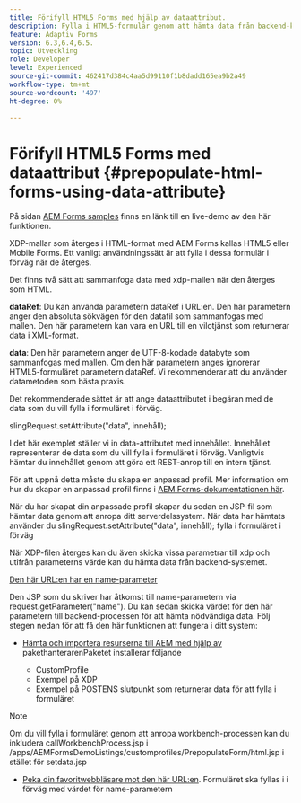 ```yaml
---
title: Förifyll HTML5 Forms med hjälp av dataattribut.
description: Fylla i HTML5-formulär genom att hämta data från backend-källan.
feature: Adaptiv Forms
version: 6.3,6.4,6.5.
topic: Utveckling
role: Developer
level: Experienced
source-git-commit: 462417d384c4aa5d99110f1b8dadd165ea9b2a49
workflow-type: tm+mt
source-wordcount: '497'
ht-degree: 0%

---
```



# Förifyll HTML5 Forms med dataattribut {#prepopulate-html-forms-using-data-attribute}

På sidan [AEM Forms samples](https://forms.enablementadobe.com/content/samples/samples.html?query=0) finns en länk till en live-demo av den här funktionen.

XDP-mallar som återges i HTML-format med AEM Forms kallas HTML5 eller Mobile Forms. Ett vanligt användningssätt är att fylla i dessa formulär i förväg när de återges.

Det finns två sätt att sammanfoga data med xdp-mallen när den återges som HTML.

**dataRef**: Du kan använda parametern dataRef i URL:en. Den här parametern anger den absoluta sökvägen för den datafil som sammanfogas med mallen. Den här parametern kan vara en URL till en vilotjänst som returnerar data i XML-format.

**data**: Den här parametern anger de UTF-8-kodade databyte som sammanfogas med mallen. Om den här parametern anges ignorerar HTML5-formuläret parametern dataRef. Vi rekommenderar att du använder datametoden som bästa praxis.

Det rekommenderade sättet är att ange dataattributet i begäran med de data som du vill fylla i formuläret i förväg.

slingRequest.setAttribute(&quot;data&quot;, innehåll);

I det här exemplet ställer vi in data-attributet med innehållet. Innehållet representerar de data som du vill fylla i formuläret i förväg. Vanligtvis hämtar du innehållet genom att göra ett REST-anrop till en intern tjänst.

För att uppnå detta måste du skapa en anpassad profil. Mer information om hur du skapar en anpassad profil finns i [AEM Forms-dokumentationen här](https://helpx.adobe.com/aem-forms/6/html5-forms/custom-profile.html).

När du har skapat din anpassade profil skapar du sedan en JSP-fil som hämtar data genom att anropa ditt serverdelssystem. När data har hämtats använder du slingRequest.setAttribute(&quot;data&quot;, innehåll); fylla i formuläret i förväg

När XDP-filen återges kan du även skicka vissa parametrar till xdp och utifrån parameterns värde kan du hämta data från backend-systemet.

[Den här URL:en har en name-parameter](http://localhost:4502/content/dam/formsanddocuments/PrepopulateMobileForm.xdp/jcr:content?name=john)

Den JSP som du skriver har åtkomst till name-parametern via request.getParameter(&quot;name&quot;). Du kan sedan skicka värdet för den här parametern till backend-processen för att hämta nödvändiga data.
Följ stegen nedan för att få den här funktionen att fungera i ditt system:

* [Hämta och importera resurserna till AEM med hjälp av ](assets/prepopulatemobileform.zip)
pakethanterarenPaketet installerar följande

   * CustomProfile
   * Exempel på XDP
   * Exempel på POSTENS slutpunkt som returnerar data för att fylla i formuläret

>[!NOTE]
>
>Om du vill fylla i formuläret genom att anropa workbench-processen kan du inkludera callWorkbenchProcess.jsp i /apps/AEMFormsDemoListings/customprofiles/PrepopulateForm/html.jsp i stället för setdata.jsp

* [Peka din favoritwebbläsare mot den här URL:en](http://localhost:4502/content/dam/formsanddocuments/PrepopulateMobileForm.xdp/jcr:content?name=Adobe%20Systems). Formuläret ska fyllas i i förväg med värdet för name-parametern
